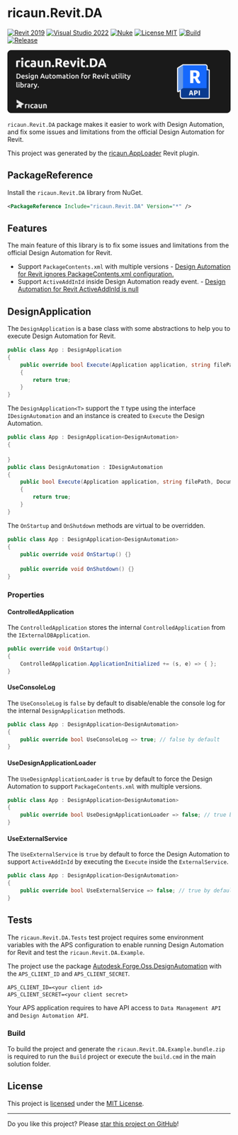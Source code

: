 # ricaun.Revit.DA

[![Revit 2019](https://img.shields.io/badge/Revit-2019+-blue.svg)](https://github.com/ricaun-io/ricaun.Revit.DA)
[![Visual Studio 2022](https://img.shields.io/badge/Visual%20Studio-2022-blue)](https://github.com/ricaun-io/ricaun.Revit.DA)
[![Nuke](https://img.shields.io/badge/Nuke-Build-blue)](https://nuke.build/)
[![License MIT](https://img.shields.io/badge/License-MIT-blue.svg)](LICENSE)
[![Build](https://github.com/ricaun-io/ricaun.Revit.DA/actions/workflows/Build.yml/badge.svg)](https://github.com/ricaun-io/ricaun.Revit.DA/actions)
[![Release](https://img.shields.io/nuget/v/ricaun.Revit.DA?logo=nuget&label=release&color=blue)](https://www.nuget.org/packages/ricaun.Revit.DA)

[![ricaun.Revit.DA](https://raw.githubusercontent.com/ricaun/test-assets/main/assets/ricaun.Revit.DA.png)](https://github.com/ricaun-io/ricaun.Revit.DA)

`ricaun.Revit.DA` package makes it easier to work with Design Automation, and fix some issues and limitations from the official Design Automation for Revit.

This project was generated by the [ricaun.AppLoader](https://ricaun.com/AppLoader/) Revit plugin.

## PackageReference

Install the `ricaun.Revit.DA` library from NuGet.

```xml
<PackageReference Include="ricaun.Revit.DA" Version="*" />
```

## Features

The main feature of this library is to fix some issues and limitations from the official Design Automation for Revit.

- Support `PackageContents.xml` with multiple versions - [Design Automation for Revit ignores PackageContents.xml configuration.](https://github.com/ricaun-io/RevitAddin.DA.Tester/issues/7)
- Support `ActiveAddInId` inside Design Automation ready event. - [Design Automation for Revit ActiveAddInId is null](https://github.com/ricaun-io/RevitAddin.DA.Tester/issues/9)

## DesignApplication

The `DesignApplication` is a base class with some abstractions to help you to execute Design Automation for Revit.

```C#
public class App : DesignApplication
{
    public override bool Execute(Application application, string filePath, Document document)
    {
        return true;
    }
}
```

The `DesignApplication<T>` support the `T` type using the interface `IDesignAutomation` and an instance is created to `Execute` the Design Automation.

```C#
public class App : DesignApplication<DesignAutomation>
{

}
public class DesignAutomation : IDesignAutomation
{
    public bool Execute(Application application, string filePath, Document document)
    {
        return true;
    }
}
```

The `OnStartup` and `OnShutdown` methods are virtual to be overridden.

```C#
public class App : DesignApplication<DesignAutomation>
{
    public override void OnStartup() {}

    public override void OnShutdown() {}
}
```

### Properties

#### ControlledApplication

The `ControlledApplication` stores the internal `ControlledApplication` from the `IExternalDBApplication`.
```C#
public override void OnStartup()
{
    ControlledApplication.ApplicationInitialized += (s, e) => { };
}
```

#### UseConsoleLog

The `UseConsoleLog` is `false` by default to disable/enable the console log for the internal `DesignApplication` methods.
```C#
public class App : DesignApplication<DesignAutomation>
{
    public override bool UseConsoleLog => true; // false by default
}
```

#### UseDesignApplicationLoader

The `UseDesignApplicationLoader` is `true` by default to force the Design Automation to support `PackageContents.xml` with multiple versions.
```C#
public class App : DesignApplication<DesignAutomation>
{
    public override bool UseDesignApplicationLoader => false; // true by default
}
```

#### UseExternalService

The `UseExternalService` is `true` by default to force the Design Automation to support `ActiveAddInId` by executing the `Execute` inside the `ExternalService`.
```C#
public class App : DesignApplication<DesignAutomation>
{
    public override bool UseExternalService => false; // true by default
}
```

## Tests

The `ricaun.Revit.DA.Tests` test project requires some environment variables with the APS configuration to enable running Design Automation for Revit and test the `ricaun.Revit.DA.Example`.

The project use the package [Autodesk.Forge.Oss.DesignAutomation](https://github.com/ricaun-io/forge-api-dotnet-oss.design.automation) with the `APS_CLIENT_ID` and `APS_CLIENT_SECRET`.

```
APS_CLIENT_ID=<your client id>
APS_CLIENT_SECRET=<your client secret>
```

Your APS application requires to have API access to `Data Management API` and `Design Automation API`.

### Build

To build the project and generate the `ricaun.Revit.DA.Example.bundle.zip` is required to run the `Build` project or execute the `build.cmd` in the main solution folder.

## License

This project is [licensed](LICENSE) under the [MIT License](https://en.wikipedia.org/wiki/MIT_License).

---

Do you like this project? Please [star this project on GitHub](https://github.com/ricaun-io/ricaun.Revit.DA/stargazers)!